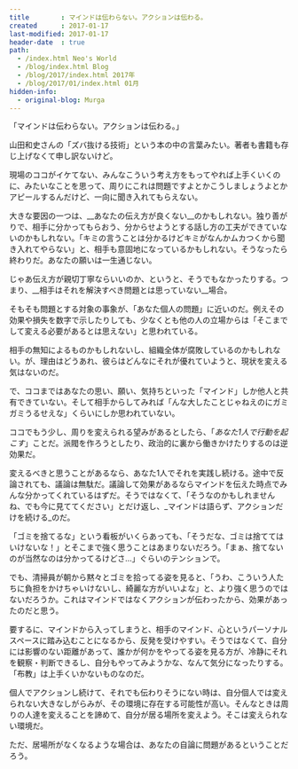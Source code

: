 ```yaml
---
title        : マインドは伝わらない。アクションは伝わる。
created      : 2017-01-17
last-modified: 2017-01-17
header-date  : true
path:
  - /index.html Neo's World
  - /blog/index.html Blog
  - /blog/2017/index.html 2017年
  - /blog/2017/01/index.html 01月
hidden-info:
  - original-blog: Murga
---
```


「マインドは伝わらない。アクションは伝わる。」

山田和史さんの「ズバ抜ける技術」という本の中の言葉みたい。著者も書籍も存じ上げなくて申し訳ないけど。

現場のココがイケてない、みんなこういう考え方をもってやれば上手くいくのに、みたいなことを思って、周りにこれは問題ですよとかこうしましょうよとかアピールするんだけど、一向に聞き入れてもらえない。

大きな要因の一つは、__あなたの伝え方が良くない__のかもしれない。独り善がりで、相手に分かってもらおう、分からせようとする話し方の工夫ができていないのかもしれない。「キミの言うことは分かるけどキミがなんかムカつくから聞き入れてやらない」と、相手も意固地になっているかもしれない。そうなったら終わりだ。あなたの願いは一生通じない。

じゃあ伝え方が親切丁寧ならいいのか、というと、そうでもなかったりする。つまり、__相手はそれを解決すべき問題とは思っていない__場合。

そもそも問題とする対象の事象が、「あなた個人の問題」に近いのだ。例えその効果や損失を数字で示したりしても、少なくとも他の人の立場からは「そこまでして変える必要があるとは思えない」と思われている。

相手の無知によるものかもしれないし、組織全体が腐敗しているのかもしれない。が、理由はどうあれ、彼らはどんなにそれが優れていようと、現状を変える気はないのだ。

で、ココまではあなたの思い、願い、気持ちといった「マインド」しか他人と共有できていない。そして相手からしてみれば「んな大したことじゃねえのにガミガミうるせえな」くらいにしか思われていない。

ココでもう少し、周りを変えられる望みがあるとしたら、「_あなた1人で行動を起こす_」ことだ。派閥を作ろうとしたり、政治的に裏から働きかけたりするのは逆効果だ。

変えるべきと思うことがあるなら、あなた1人でそれを実践し続ける。途中で反論されても、議論は無駄だ。議論して効果があるならマインドを伝えた時点でみんな分かってくれているはずだ。そうではなくて、「そうなのかもしれませんね、でも今に見ててください」とだけ返し、_マインドは語らず、アクションだけを続ける_のだ。

「ゴミを捨てるな」という看板がいくらあっても、「そうだな、ゴミは捨ててはいけないな！」とそこまで強く思うことはあまりないだろう。「まぁ、捨てないのが当然なのは分かってるけどさ…」ぐらいのテンションで。

でも、清掃員が朝から黙々とゴミを拾ってる姿を見ると、「うわ、こういう人たちに負担をかけちゃいけないし、綺麗な方がいいよな」と、より強く思うのではないだろうか。これはマインドではなくアクションが伝わったから、効果があったのだと思う。

要するに、マインドから入ってしまうと、相手のマインド、心というパーソナルスペースに踏み込むことになるから、反発を受けやすい。そうではなくて、自分には影響のない距離があって、誰かが何かをやってる姿を見る方が、冷静にそれを観察・判断できるし、自分もやってみようかな、なんて気分になったりする。「布教」は上手くいかないものなのだ。

個人でアクションし続けて、それでも伝わりそうにない時は、自分個人では変えられない大きなしがらみが、その環境に存在する可能性が高い。そんなときは周りの人達を変えることを諦めて、自分が居る場所を変えよう。そこは変えられない環境だ。

ただ、居場所がなくなるような場合は、あなたの自論に問題があるということだろう。
